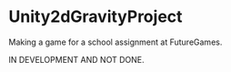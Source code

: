 # Unity2dGravityProject
Making a game for a school assignment at FutureGames.

IN DEVELOPMENT AND NOT DONE.

